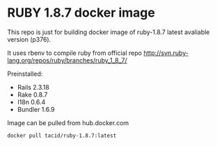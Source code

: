 # RUBY 1.8.7 docker image

This repo is just for building docker image of ruby-1.8.7 latest avaliable version (p376).

It uses rbenv to compile ruby from official repo
http://svn.ruby-lang.org/repos/ruby/branches/ruby_1_8_7/

Preinstalled:
* Rails 2.3.18
* Rake 0.8.7
* I18n 0.6.4
* Bundler 1.6.9

Image can be pulled from hub.docker.com

`
docker pull tacid/ruby-1.8.7:latest
`
